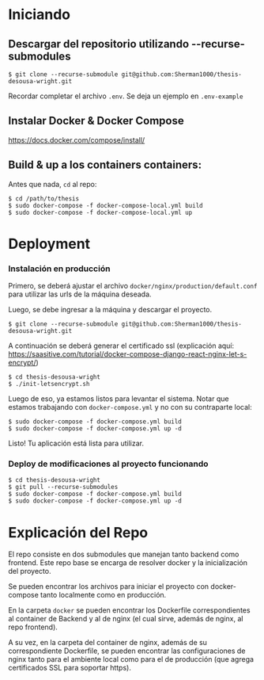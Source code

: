 Iniciando
===============

## Descargar del repositorio utilizando --recurse-submodules

    $ git clone --recurse-submodule git@github.com:Sherman1000/thesis-desousa-wright.git

Recordar completar el archivo `.env`. Se deja un ejemplo en `.env-example`
    
## Instalar Docker & Docker Compose

https://docs.docker.com/compose/install/


## Build & up a los containers containers:

Antes que nada, `cd` al repo:

    $ cd /path/to/thesis
    $ sudo docker-compose -f docker-compose-local.yml build
    $ sudo docker-compose -f docker-compose-local.yml up

Deployment
==========

### Instalación en producción
Primero, se deberá ajustar el archivo `docker/nginx/production/default.conf` para utilizar las urls de la máquina deseada.

Luego, se debe ingresar a la máquina y descargar el proyecto. 

    $ git clone --recurse-submodule git@github.com:Sherman1000/thesis-desousa-wright.git

A continuación se deberá generar el certificado ssl (explicación aquí: https://saasitive.com/tutorial/docker-compose-django-react-nginx-let-s-encrypt/)

    $ cd thesis-desousa-wright    
    $ ./init-letsencrypt.sh

Luego de eso, ya estamos listos para levantar el sistema. Notar que estamos trabajando con `docker-compose.yml` y no con su contraparte local:

    $ sudo docker-compose -f docker-compose.yml build
    $ sudo docker-compose -f docker-compose.yml up -d

Listo! Tu aplicación está lista para utilizar. 

### Deploy de modificaciones al proyecto funcionando

    $ cd thesis-desousa-wright
    $ git pull --recurse-submodules
    $ sudo docker-compose -f docker-compose.yml build
    $ sudo docker-compose -f docker-compose.yml up -d


Explicación del Repo
==========

El repo consiste en dos submodules que manejan tanto backend como frontend. Este repo base se encarga de resolver docker y la inicialización del proyecto.

Se pueden encontrar los archivos para iniciar el proyecto con docker-compose tanto localmente como en producción.

En la carpeta `docker` se pueden encontrar los Dockerfile correspondientes al container de Backend y al de nginx (el cual sirve, además de nginx, al repo frontend).

A su vez, en la carpeta del container de nginx, además de su correspondiente Dockerfile, se pueden encontrar las configuraciones de nginx tanto para el ambiente local como para el de producción (que agrega certificados SSL para soportar https).